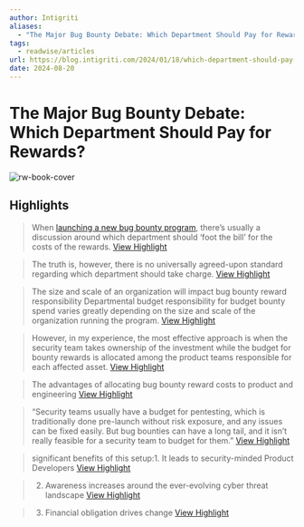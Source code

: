 ```yaml
---
author: Intigriti
aliases:
  - "The Major Bug Bounty Debate: Which Department Should Pay for Rewards?"
tags:
  - readwise/articles
url: https://blog.intigriti.com/2024/01/18/which-department-should-pay-for-bug-bounty-rewards/
date: 2024-08-20
---
```

# The Major Bug Bounty Debate: Which Department Should Pay for Rewards?

![rw-book-cover](https://i0.wp.com/blog.intigriti.com/wp-content/uploads/2019/01/cropped-favicon.png?fit=32%2C32&ssl=1)

## Highlights


> When [launching a new bug bounty program](https://go.intigriti.com/for-companies), there’s usually a discussion around which department should ‘foot the bill’ for the costs of the rewards.
> [View Highlight](https://read.readwise.io/read/01hmf3dxqykahxwx7zpcj3d1cj)



> The truth is, however, there is no universally agreed-upon standard regarding which department should take charge.
> [View Highlight](https://read.readwise.io/read/01hmf3edy89s875wneamzy3e10)



> The size and scale of an organization will impact bug bounty reward responsibility
>  Departmental budget responsibility for budget bounty spend varies greatly depending on the size and scale of the organization running the program.
> [View Highlight](https://read.readwise.io/read/01hmf3fykeq5fxckvk993e3tmx)



> However, in my experience, the most effective approach is when the security team takes ownership of the investment while the budget for bounty rewards is allocated among the product teams responsible for each affected asset.
> [View Highlight](https://read.readwise.io/read/01hmf3hf90t2tsxt12z9ceg29f)



> The advantages of allocating bug bounty reward costs to product and engineering
> [View Highlight](https://read.readwise.io/read/01hmf3jeqyspheeantw06q7wen)



> “Security teams usually have a budget for pentesting, which is traditionally done pre-launch without risk exposure, and any issues can be fixed easily. But bug bounties can have a long tail, and it isn’t really feasible for a security team to budget for them.”
> [View Highlight](https://read.readwise.io/read/01hmf3khpf1jegn95ft50byqt1)



> significant benefits of this setup:1. It leads to security-minded Product Developers
> [View Highlight](https://read.readwise.io/read/01hmf3me1znqbqj8jbfgwmytv8)



> 2. Awareness increases around the ever-evolving cyber threat landscape
> [View Highlight](https://read.readwise.io/read/01hmf3mnysp7yy2pcp9vpvfqy7)



> 3. Financial obligation drives change
> [View Highlight](https://read.readwise.io/read/01hmf3n0pms0dznm3cdp8k95f4)


